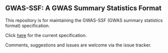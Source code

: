 ## GWAS-SSF: A GWAS Summary Statistics Format

This repository is for maintaining the GWAS-SSF (GWAS summary statistics format) specification. 

Click [here](gwas-ssf_v0.1.pdf) for the current specification.

Comments, suggestions and issues are welcome via the issue tracker.
